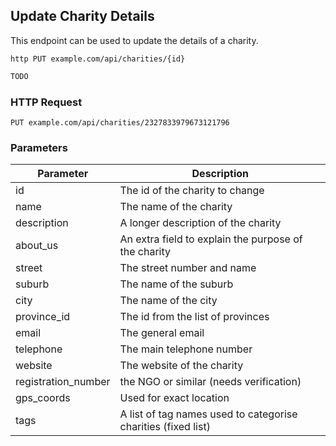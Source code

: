 ## Update Charity Details
This endpoint can be used to update the details of a charity.

```shell
http PUT example.com/api/charities/{id}
```

```javascript
TODO
```

### HTTP Request

`PUT example.com/api/charities/2327833979673121796`

### Parameters

Parameter | Description
--------- | -----------
id  | The id of the charity to change
name | The name of the charity
description | A longer description of the charity
about_us | An extra field to explain the purpose of the charity 
street | The street number and name
suburb | The name of the suburb
city | The name of the city
province_id | The id from the list of provinces 
email | The general email
telephone | The main telephone number
website | The website of the charity 
registration_number | the NGO or similar (needs verification)
gps_coords | Used for exact location
tags | A list of tag names used to categorise charities (fixed list) 
